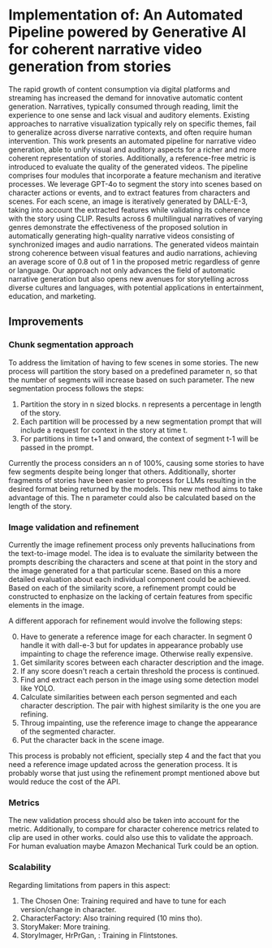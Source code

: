 # Implementation of: An Automated Pipeline powered by Generative AI for coherent narrative video generation from stories

The rapid growth of content consumption via digital platforms and streaming has increased the demand for innovative automatic content generation. Narratives, typically consumed through reading, limit the experience to one sense and lack visual and auditory elements. Existing approaches to narrative visualization typically rely on specific themes, fail to generalize across diverse narrative contexts, and often require human intervention. This work presents an automated pipeline for narrative video generation, able to unify visual and auditory aspects for a richer and more coherent representation of stories. Additionally, a reference-free metric is introduced to evaluate the quality of the generated videos. The pipeline comprises four modules that incorporate a feature mechanism and iterative processes. We leverage GPT-4o to segment the story into scenes based on character actions or events, and to extract features from characters and scenes. For each scene, an image is iteratively generated by DALL-E-3, taking into account the extracted features while validating its coherence with the story using CLIP. Results across 6 multilingual narratives of varying genres demonstrate the effectiveness of the proposed solution in automatically generating high-quality narrative videos consisting of synchronized images and audio narrations. The generated videos maintain strong coherence between visual features and audio narrations, achieving an average score of 0.8 out of 1 in the proposed metric regardless of genre or language. Our approach not only advances the field of automatic narrative generation but also opens new avenues for storytelling across diverse cultures and languages, with potential applications in entertainment, education, and marketing.

## Improvements

### Chunk segmentation approach

To address the limitation of having to few scenes in some stories. The new process will partition the story based on a predefined parameter n, so that the number of segments will increase based on such parameter. The new segmentation process follows the steps:

1. Partition the story in n sized blocks. n represents a percentage in length of the story.
2. Each partition will be processed by a new segmentation prompt that will include a request for context in the story at time t.
3. For partitions in time t+1 and onward, the context of segment t-1 will be passed in the prompt.

Currently the process considers an n of 100%, causing some stories to have few segments despite being longer that others. Additionally, shorter fragments of stories have been easier to process for LLMs resulting in the desired format being returned by the models. This new method aims to take advantage of this. The n parameter could also be calculated based on the length of the story.

### Image validation and refinement

Currently the image refinement process only prevents hallucinations from the text-to-image model. The idea is to evaluate the similarity between the prompts describing the characters and scene at that point in the story and the image generated for a that particular scene. Based on this a more detailed evaluation about each individual component could be achieved. Based on each of the similarity score, a refinement prompt could be constructed to enphasize on the lacking of certain features from specific elements in the image. 

A different apporach for refinement would involve the following steps:

0. Have to generate a reference image for each character. In segment 0 handle it with dall-e-3 but for updates in appearance probably use impainting to chage the reference image. Otherwise really expensive.
1. Get similarity scores between each character description and the image.
2. If any score doesn't reach a certain threshold the process is continued.
3. Find and extract each person in the image using some detection model like YOLO.
4. Calculate similarities between each person segmented and each character description. The pair with highest similarity is the one you are refining.
5. Throug impainting, use the reference image to change the appearance of the segmented character.
6. Put the character back in the scene image.

This process is probably not efficient, specially step 4 and the fact that you need a reference image updated across the generation process. It is probably worse that just using the refinement prompt mentioned above but would reduce the cost of the API.

### Metrics

The new validation process should also be taken into account for the metric. Additionally, to compare for character coherence metrics related to clip are used in other works. could also use this to validate the approach. For human evaluation maybe Amazon Mechanical Turk could be an option.

### Scalability

Regarding limitations from papers in this aspect:

1. The Chosen One: Training required and have to tune for each version/change in character.
2. CharacterFactory: Also training required (10 mins tho).
3. StoryMaker: More training.
4. StoryImager, HrPrGan, : Training in Flintstones.
